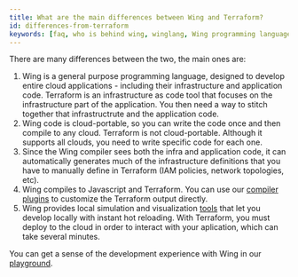 ```yaml
---
title: What are the main differences between Wing and Terraform?
id: differences-from-terraform
keywords: [faq, who is behind wing, winglang, Wing programming language, Wing language, TF, Terraform]
---
```


There are many differences between the two, the main ones are:

1. Wing is a general purpose programming language, designed to develop entire cloud applications - including their infrastructure and application code. Terraform is an infrastructure as code tool that focuses on the infrastructure part of the application. You then need a way to stitch together that infrastructrute and the application code.
2. Wing code is cloud-portable, so you can write the code once and then compile to any cloud. Terraform is not cloud-portable. Although it supports all clouds, you need to write specific code for each one.
3. Since the Wing compiler sees both the infra and application code, it can automatically generates much of the infrastructure definitions that you have to manually define in Terraform (IAM policies, network topologies, etc).
4. Wing compiles to Javascript and Terraform. You can use our [compiler plugins](https://docs.winglang.io/blog/2023/02/17/plugins) to customize the Terraform output directly.
5. Wing provides local simulation and visualization [tools](https://docs.winglang.io/getting-started/console) that let you develop locally with instant hot reloading. With Terraform, you must deploy to the cloud in order to interact with your aplication, which can take several minutes.

You can get a sense of the development experience with Wing in our [playground](https://play.winglang.io/).
